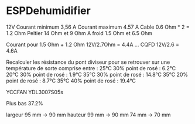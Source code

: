 # ESPDehumidifier

12V
Courant minimum 3,56 A
Courant maximum 4.57 A
Cable 0.6 Ohm * 2 = 1.2 Ohm
Peltier 14 Ohm et 9 Ohm
A froid 1.5 Ohm et 6.5 Ohm

Courant pour 1.5 Ohm + 1.2 Ohm
12V/2.7Ohm 	= 4.4A ... CQFD
12V/2.6		= 4.6A

Recalculer les résistance du pont diviseur pour se retrouver sur une température de sorte comprise entre :
25°C 30% point de rosé :  6.2°C  
20°C 30% point de rosé :  1.9°C
35°C 30% point de rosé : 14.8°C
35°C 20% point de rosé :  8.7°C
35°C 40% point de rosé : 19.4°C


YCCFAN
YDL3007S05s


Plus bas 37.2%


largeur 95 mm -> 90 mm
hauteur 99 mm -> 90 mm
		74 mm -> 70 mm